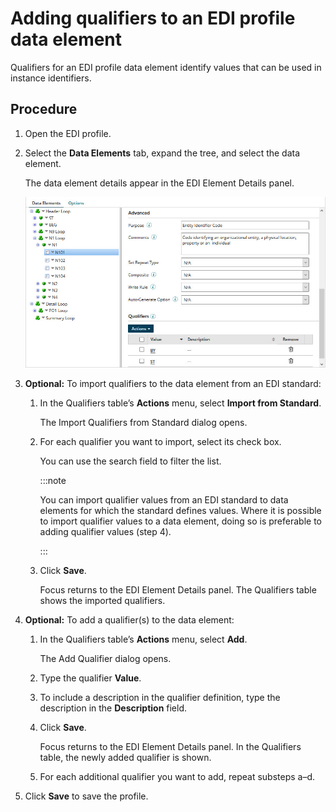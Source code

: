 # Adding qualifiers to an EDI profile data element 

<head>
  <meta name="guidename" content="Integration"/>
  <meta name="context" content="GUID-db0c4e20-5859-48d8-a779-66870819919d"/>
</head>


Qualifiers for an EDI profile data element identify values that can be used in instance identifiers.

## Procedure


1.  Open the EDI profile.

2.  Select the **Data Elements** tab, expand the tree, and select the data element.

    The data element details appear in the EDI Element Details panel.

    ![Qualifiers section of the EDI Element Details panel in the EDI profile’s Data Elements tab.](../Images/build-ps-profile-edi-x12-data-elements-qualifiers.jpg)

3.  **Optional:** To import qualifiers to the data element from an EDI standard:

    1.  In the Qualifiers table’s **Actions** menu, select **Import from Standard**.

        The Import Qualifiers from Standard dialog opens.

    2.  For each qualifier you want to import, select its check box.

        You can use the search field to filter the list.

        :::note

        You can import qualifier values from an EDI standard to data elements for which the standard defines values. Where it is possible to import qualifier values to a data element, doing so is preferable to adding qualifier values \(step 4\).

        :::

    3.  Click **Save**.

        Focus returns to the EDI Element Details panel. The Qualifiers table shows the imported qualifiers.

4. **Optional:** To add a qualifier\(s\) to the data element:

    1.  In the Qualifiers table’s **Actions** menu, select **Add**.

        The Add Qualifier dialog opens.

    2.  Type the qualifier **Value**.

    3.  To include a description in the qualifier definition, type the description in the **Description** field.

    4.  Click **Save**.

        Focus returns to the EDI Element Details panel. In the Qualifiers table, the newly added qualifier is shown.

    5.  For each additional qualifier you want to add, repeat substeps a–d.

5.  Click **Save** to save the profile.